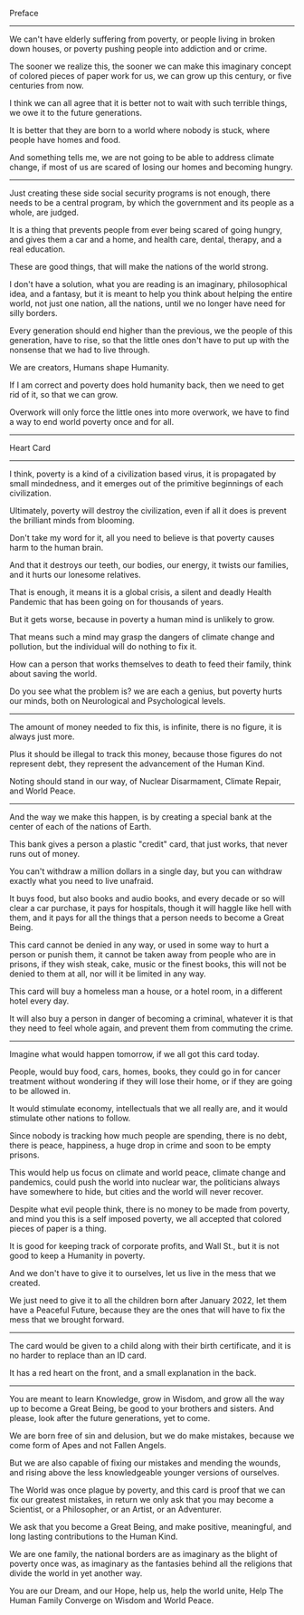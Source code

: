 Preface

---

We can't have elderly suffering from poverty,
or people living in broken down houses, or poverty pushing people into addiction and or crime.

The sooner we realize this, the sooner we can make this imaginary concept of colored pieces of paper work for us,
we can grow up this century, or five centuries from now.

I think we can all agree that it is better not to wait with such terrible things,
we owe it to the future generations.

It is better that they are born to a world where nobody is stuck,
where people have homes and food.

And something tells me, we are not going to be able to address climate change,
if most of us are scared of losing our homes and becoming hungry.

---

Just creating these side social security programs is not enough,
there needs to be a central program, by which the government and its people as a whole, are judged.

It is a thing that prevents people from ever being scared of going hungry,
and gives them a car and a home, and health care, dental, therapy, and a real education.

These are good things,
that will make the nations of the world strong.

I don't have a solution, what you are reading is an imaginary, philosophical idea, and a fantasy,
but it is meant to help you think about helping the entire world, not just one nation, all the nations, until we no longer have need for silly borders.

Every generation should end higher than the previous,
we the people of this generation, have to rise, so that the little ones don't have to put up with the nonsense that we had to live through.

We are creators,
Humans shape Humanity.

If I am correct and poverty does hold humanity back,
then we need to get rid of it, so that we can grow.

Overwork will only force the little ones into more overwork,
we have to find a way to end world poverty once and for all.

---

Heart Card

---

I think, poverty is a kind of a civilization based virus,
it is propagated by small mindedness, and it emerges out of the primitive beginnings of each civilization.

Ultimately, poverty will destroy the civilization,
even if all it does is prevent the brilliant minds from blooming.

Don't take my word for it,
all you need to believe is that poverty causes harm to the human brain.

And that it destroys our teeth, our bodies, our energy,
it twists our families, and it hurts our lonesome relatives.

That is enough, it means it is a global crisis,
a silent and deadly Health Pandemic that has been going on for thousands of years.

But it gets worse,
because in poverty a human mind is unlikely to grow.

That means such a mind may grasp the dangers of climate change and pollution,
but the individual will do nothing to fix it.

How can a person that works themselves to death to feed their family,
think about saving the world.

Do you see what the problem is?
we are each a genius, but poverty hurts our minds, both on Neurological and Psychological levels.

---

The amount of money needed to fix this,
is infinite, there is no figure, it is always just more.

Plus it should be illegal to track this money,
because those figures do not represent debt, they represent the advancement of the Human Kind.

Noting should stand in our way,
of Nuclear Disarmament, Climate Repair, and World Peace.

---

And the way we make this happen,
is by creating a special bank at the center of each of the nations of Earth.

This bank gives a person a plastic "credit" card,
that just works, that never runs out of money.

You can't withdraw a million dollars in a single day,
but you can withdraw exactly what you need to live unafraid.

It buys food, but also books and audio books, and every decade or so will clear a car purchase,
it pays for hospitals, though it will haggle like hell with them, and it pays for all the things that a person needs to become a Great Being.

This card cannot be denied in any way, or used in some way to hurt a person or punish them,
it cannot be taken away from people who are in prisons, if they wish steak, cake, music or the finest books, this will not be denied to them at all, nor will it be limited in any way.

This card will buy a homeless man a house,
or a hotel room, in a different hotel every day.

It will also buy a person in danger of becoming a criminal,
whatever it is that they need to feel whole again, and prevent them from commuting the crime.

---

Imagine what would happen tomorrow,
if we all got this card today.

People, would buy food, cars, homes, books,
they could go in for cancer treatment without wondering if they will lose their home, or if they are going to be allowed in.

It would stimulate economy, intellectuals that we all really are,
and it would stimulate other nations to follow.

Since nobody is tracking how much people are spending,
there is no debt, there is peace, happiness, a huge drop in crime and soon to be empty prisons.

This would help us focus on climate and world peace,
climate change and pandemics, could push the world into nuclear war, the politicians always have somewhere to hide, but cities and the world will never recover.

Despite what evil people think,
there is no money to be made from poverty, and mind you this is a self imposed poverty, we all accepted that colored pieces of paper is a thing.

It is good for keeping track of corporate profits, and Wall St.,
but it is not good to keep a Humanity in poverty.

And we don't have to give it to ourselves,
let us live in the mess that we created.

We just need to give it to all the children
born after January 2022, let them have a Peaceful Future, because they are the ones that will have to fix the mess that we brought forward.

---

The card would be given to a child along with their birth certificate,
and it is no harder to replace than an ID card.

It has a red heart on the front,
and a small explanation in the back.

---

You are meant to learn Knowledge, grow in Wisdom, and grow all the way up to become a Great Being,
be good to your brothers and sisters. And please, look after the future generations, yet to come.

We are born free of sin and delusion, but we do make mistakes,
because we come form of Apes and not Fallen Angels.

But we are also capable of fixing our mistakes and mending the wounds,
and rising above the less knowledgeable younger versions of ourselves.

The World was once plague by poverty, and this card is proof that we can fix our greatest mistakes,
in return we only ask that you may become a Scientist, or a Philosopher, or an Artist, or an Adventurer.

We ask that you become a Great Being,
and make positive, meaningful, and long lasting contributions to the Human Kind.

We are one family, the national borders are as imaginary as the blight of poverty once was,
as imaginary as the fantasies behind all the religions that divide the world in yet another way.

You are our Dream, and our Hope, help us, help the world unite,
Help The Human Family Converge on Wisdom and World Peace.
